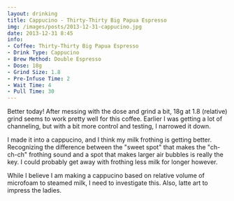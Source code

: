 ```yaml
---
layout: drinking
title: Cappucino - Thirty-Thirty Big Papua Espresso
img: /images/posts/2013-12-31-cappucino.jpg
date: 2013-12-31 8:45
info:
- Coffee: Thirty-Thirty Big Papua Espresso
- Drink Type: Cappucino
- Brew Method: Double Espresso
- Dose: 18g
- Grind Size: 1.8
- Pre-Infuse Time: 2
- Wait Time: 4
- Pull Time: 30
---
```


Better today! After messing with the dose and grind a bit, 18g at 1.8
(relative) grind seems to work pretty well for this coffee. Earlier I
was getting a lot of channeling, but with a bit more control and
testing, I narrowed it down.

I made it into a cappucino, and I think my milk frothing is getting
better. Recognizing the difference between the "sweet spot" that makes
the "ch-ch-ch" frothing sound and a spot that makes larger air bubbles
is really the key. I could probably get away with frothing less milk
for longer however.

While I believe I am making a cappucino based on relative volume of
microfoam to steamed milk, I need to investigate this. Also, latte art
to impress the ladies.
